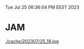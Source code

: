 Tue Jul 25 06:36:04 PM EEST 2023
# JAM
<a href='./cache/202307/25_18.log'>./cache/202307/25_18.log</a>
